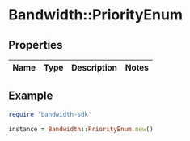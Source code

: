 # Bandwidth::PriorityEnum

## Properties

| Name | Type | Description | Notes |
| ---- | ---- | ----------- | ----- |

## Example

```ruby
require 'bandwidth-sdk'

instance = Bandwidth::PriorityEnum.new()
```

